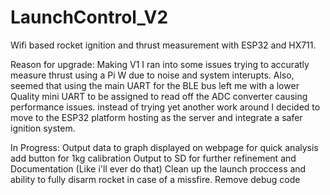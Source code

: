 # LaunchControl_V2
Wifi based rocket ignition and thrust measurement with ESP32 and HX711.

Reason for upgrade:
Making V1 I ran into some issues trying to accuratly measure thrust using a Pi W due to noise and system interupts. Also, seemed that using the main UART for the BLE bus left me with a lower Quality mini UART to be assigned to read off the ADC converter causing performance issues. instead of trying yet another work around I decided to move to the ESP32 platform hosting as the server and integrate a safer ignition system.

In Progress:
Output data to graph displayed on webpage for quick analysis
add button for 1kg calibration
Output to SD for further refinement and Documentation (Like i'll ever do that)
Clean up the launch proccess and ability to fully disarm rocket in case of a missfire.
Remove debug code
